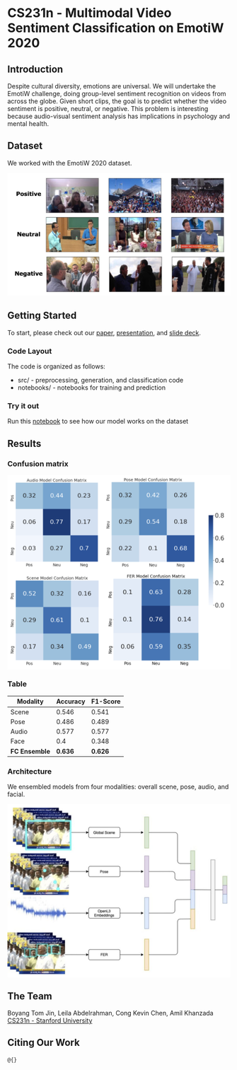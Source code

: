 # CS231n - Multimodal Video Sentiment Classification on EmotiW 2020

## Introduction
Despite cultural diversity, emotions are universal. We will undertake the EmotiW challenge, doing group-level sentiment recognition on videos from across the globe. Given short clips, the goal is to predict whether the video sentiment is positive, neutral, or negative. This problem is interesting because audio-visual sentiment analysis has implications in psychology and mental health.

## Dataset
We worked with the EmotiW 2020 dataset.

![Sample image](images/example-classes.jpg)

## Getting Started

To start, please check out our [paper](report.pdf), [presentation](https://drive.google.com/file/d/15s1jfWtt37JV1BQu1e2gvfaTqEdFsgOK/view?usp=sharing), and [slide deck](https://docs.google.com/presentation/d/1rHWnZwHUW6CVbl7qutWYIRriGZnI6RD6-AfmcoQ0yJc/edit).

### Code Layout
The code is organized as follows:
- src/ - preprocessing, generation, and classification code
- notebooks/ - notebooks for training and prediction

### Try it out
Run this [notebook]() to see how our model works on the dataset

## Results


### Confusion matrix 

<div style="text-align:center"><img src="images/conf-matrix-indep.png" alt="Independent confusion matrix" width="600px" align="center">
</div>

### Table

| Modality  | Accuracy | F1-Score
| ------------- | ------------- | ------------- |
| Scene  | 0.546  | 0.541 |
| Pose  | 0.486  | 0.489 |
|Audio|0.577|0.577|
| Face | 0.4 |0.348 |
| **FC Ensemble** | **0.636** | **0.626** |

### Architecture
We ensembled models from four modalities: overall scene, pose, audio, and facial.

<div style="text-align:center"><img src="images/ensemble-architecture.jpg" alt="Ensemble Architecture" width="600px" align="center">
</div>

## The Team
Boyang Tom Jin, Leila Abdelrahman, Cong Kevin Chen, Amil Khanzada<br>
[CS231n - Stanford University](http://cs231n.stanford.edu/)

## Citing Our Work
```
@{}
```
